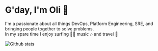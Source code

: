 # G'day, I'm Oli 🌊

I'm a passionate about all things DevOps, Platform Engineering, SRE, and bringing people together to solve problems. </br> In my spare time I enjoy surfing 🏄‍♂️ music 🎶 and travel 🚀

![Github stats](https://oliver-github-readme-stats.vercel.app/api?username=oliverjfletcher&show_icons=true&icon_color=805AD5&text_color=718096&bg_color=ffffff00&hide_title=true&include_all_commits=true&count_private=true&hide_border=true)
